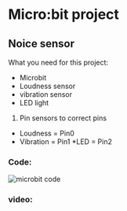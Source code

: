 # Micro:bit project
## Noice sensor

What you need for this project:
* Microbit
* Loudness sensor
* vibration sensor
* LED light

1. Pin sensors to correct pins
* Loudness = Pin0
* Vibration = Pin1
*LED = Pin2
### Code:
![microbit code](https://user-images.githubusercontent.com/120211800/206775540-d94a5832-f067-4459-9c59-ae1da5968026.PNG)


### video:
